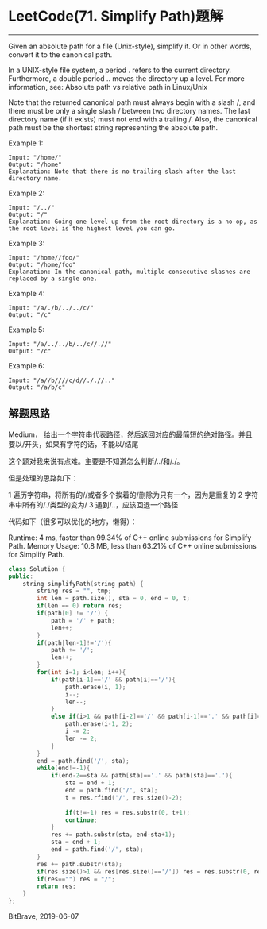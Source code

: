 # LeetCode(71. Simplify Path)题解
------
Given an absolute path for a file (Unix-style), simplify it. Or in other words, convert it to the canonical path.

In a UNIX-style file system, a period . refers to the current directory. Furthermore, a double period .. moves the directory up a level. For more information, see: Absolute path vs relative path in Linux/Unix

Note that the returned canonical path must always begin with a slash /, and there must be only a single slash / between two directory names. The last directory name (if it exists) must not end with a trailing /. Also, the canonical path must be the shortest string representing the absolute path.

 

Example 1:

    Input: "/home/"
    Output: "/home"
    Explanation: Note that there is no trailing slash after the last directory name.
Example 2:

    Input: "/../"
    Output: "/"
    Explanation: Going one level up from the root directory is a no-op, as the root level is the highest level you can go.
Example 3:

    Input: "/home//foo/"
    Output: "/home/foo"
    Explanation: In the canonical path, multiple consecutive slashes are replaced by a single one.
Example 4:

    Input: "/a/./b/../../c/"
    Output: "/c"
Example 5:

    Input: "/a/../../b/../c//.//"
    Output: "/c"
Example 6:

    Input: "/a//b////c/d//././/.."
    Output: "/a/b/c"

## 解题思路
Medium， 给出一个字符串代表路径，然后返回对应的最简短的绝对路径。并且要以/开头，如果有字符的话，不能以/结尾

这个题对我来说有点难。主要是不知道怎么判断/../和/./。

但是处理的思路如下：

1 遍历字符串，将所有的//或者多个挨着的/删除为只有一个，因为是重复的
2 字符串中所有的/./类型的变为/
3 遇到/..，应该回退一个路径

代码如下（很多可以优化的地方，懒得）：

Runtime: 4 ms, faster than 99.34% of C++ online submissions for Simplify Path.
Memory Usage: 10.8 MB, less than 63.21% of C++ online submissions for Simplify Path.

```c++
class Solution {
public:
    string simplifyPath(string path) {
        string res = "", tmp;
        int len = path.size(), sta = 0, end = 0, t;
        if(len == 0) return res;
        if(path[0] != '/') {
            path = '/' + path;
            len++;
        }
        if(path[len-1]!='/'){
            path += '/';
            len++;
        }
        for(int i=1; i<len; i++){
            if(path[i-1]=='/' && path[i]=='/'){
                path.erase(i, 1);
                i--;
                len--;
            }
            else if(i>1 && path[i-2]=='/' && path[i-1]=='.' && path[i]=='/'){
                path.erase(i-1, 2);
                i -= 2;
                len -= 2;
            }
        }
        end = path.find('/', sta);
        while(end!=-1){
            if(end-2==sta && path[sta]=='.' && path[sta]=='.'){
                sta = end + 1;
                end = path.find('/', sta);
                t = res.rfind('/', res.size()-2);
                
                if(t!=-1) res = res.substr(0, t+1);
                continue;
            }
            res += path.substr(sta, end-sta+1);
            sta = end + 1;
            end = path.find('/', sta);
        }
        res += path.substr(sta);
        if(res.size()>1 && res[res.size()=='/']) res = res.substr(0, res.size()-1);
        if(res=="") res = "/";
        return res;
    }
};
```

BitBrave, 2019-06-07
